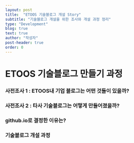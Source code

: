 ```yaml
---
layout: post
title:  "ETOOS 기술블로그 개설 Story"
subtitle: "기술블로그 개설을 위한 조사와 개설 과정 정리"
type: "Development"
blog: true
text: true
author: "작성자"
post-header: true
order: 0
---
```


# ETOOS 기술블로그 만들기 과정

### 사전조사 1 : ETOOS내 기업 블로그는 어떤 것들이 있을까?

### 사전조사 2 : 타사 기술블로그는 어떻게 만들어졌을까?

### github.io로 결정한 이유는?

### 기술블로그 개설 과정